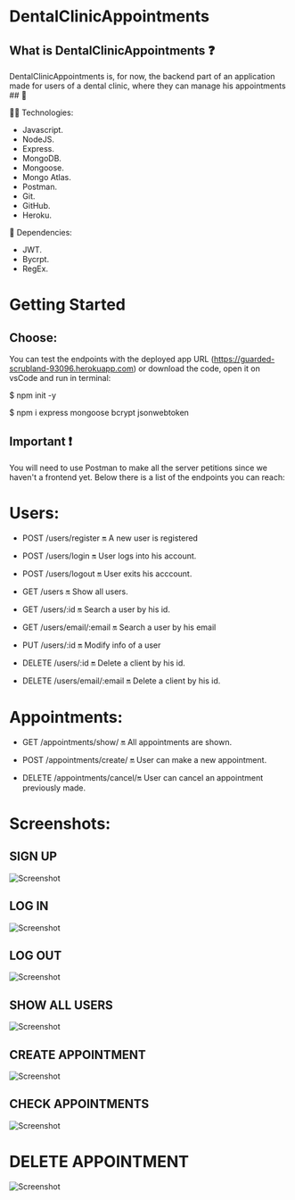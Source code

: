  # DentalClinicAppointments 

## What is DentalClinicAppointments ❓

DentalClinicAppointments is, for now, the backend part of an application made for users of a dental clinic, where they can manage his appointments ## 📑



🔧🔧 Technologies:

- Javascript.
- NodeJS.
- Express.
- MongoDB.
- Mongoose.
- Mongo Atlas.
- Postman.
- Git.
- GitHub.
- Heroku.

👀 Dependencies:
- JWT.
- Bycrpt.
- RegEx.



# Getting Started


## Choose:

You can test the endpoints with the deployed app URL (https://guarded-scrubland-93096.herokuapp.com) or download the code, open it on vsCode and run in terminal:
 
   $ npm init -y 
   
   $ npm i express mongoose bcrypt jsonwebtoken 
   

## Important ❗

You will need to use Postman to make all the server petitions since we haven't a frontend yet.
Below there is a list of the endpoints you can reach:


# Users: 

- POST /users/register 🔛 A new user is registered
- POST /users/login 🔛 User logs into his account.
- POST /users/logout 🔛 User exits his acccount.

- GET /users 🔛 Show all users.
- GET /users/:id 🔛 Search a user by his id.
- GET /users/email/:email 🔛 Search a user by his email

- PUT /users/:id 🔛 Modify info of a user

- DELETE /users/:id 🔛 Delete a client by his id.
- DELETE /users/email/:email 🔛 Delete a client by his id.

# Appointments: 

- GET /appointments/show/ 🔛 All appointments are shown.

- POST /appointments/create/ 🔛 User can make a new appointment.

- DELETE /appointments/cancel/🔛 User can cancel an appointment previously made.



# Screenshots:

## SIGN UP
 
 ![Screenshot](screenshotZ/register-user.png) 
 
 ## LOG IN
 
  ![Screenshot](screenshotZ/login.png) 

## LOG OUT

![Screenshot](screenshotZ/logout.png)
  
  ## SHOW ALL USERS
  
 ![Screenshot](screenshotZ/allusers.png) 
 
 ## CREATE APPOINTMENT
 
![Screenshot](screenshotZ/createapp.png)

## CHECK APPOINTMENTS

![Screenshot](screenshotZ/consultapp.png)

# DELETE APPOINTMENT 
![Screenshot](screenshotZ/deleteapp.png)